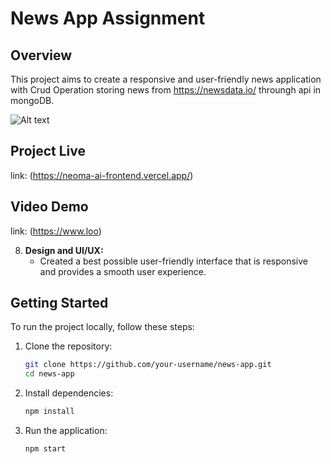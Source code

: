 # News App Assignment

## Overview
This project aims to create a responsive and user-friendly news application with Crud Operation storing news from https://newsdata.io/ throungh api in mongoDB.

![Alt text]()

## Project Live
link: (https://neoma-ai-frontend.vercel.app/)

## Video Demo
link:  (https://www.loo)

8. **Design and UI/UX:**
   - Created a best possible user-friendly interface that is responsive and provides a smooth user experience.

## Getting Started
To run the project locally, follow these steps:

1. Clone the repository:

   ```bash
   git clone https://github.com/your-username/news-app.git
   cd news-app
2. Install dependencies:
    ```bash
    npm install

2. Run the application:
    ```bash
    npm start

